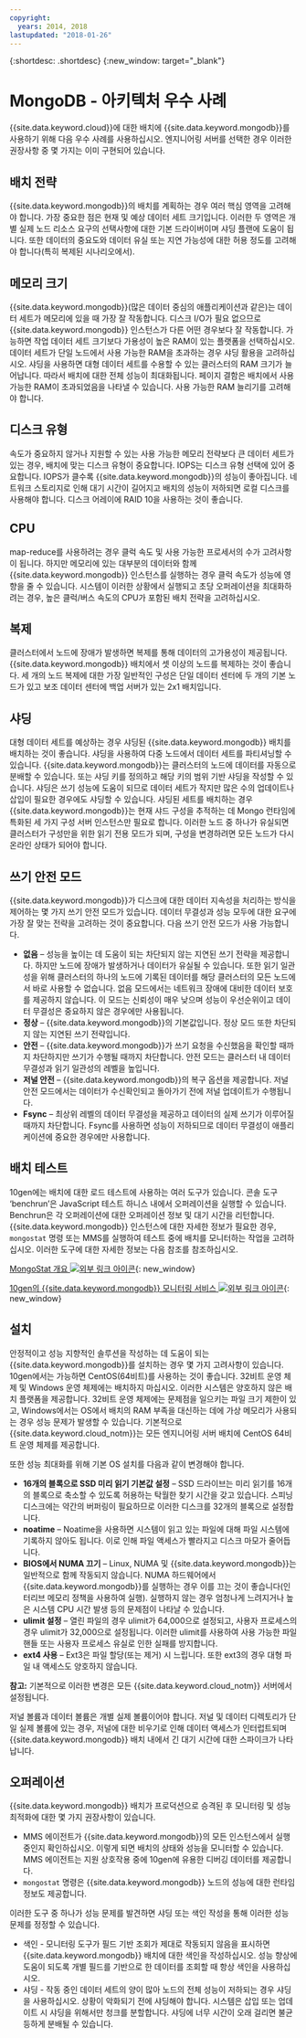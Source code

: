 ```yaml
---
copyright:
  years: 2014, 2018
lastupdated: "2018-01-26"
---
```


{:shortdesc: .shortdesc}
{:new_window: target="_blank"}

# MongoDB - 아키텍처 우수 사례

{{site.data.keyword.cloud}}에 대한 배치에 {{site.data.keyword.mongodb}}를 사용하기 위해 다음 우수 사례를 사용하십시오. 엔지니어링 서버를 선택한 경우 이러한 권장사항 중 몇 가지는 이미 구현되어 있습니다. 

## 배치 전략
{{site.data.keyword.mongodb}}의 배치를 계획하는 경우 여러 핵심 영역을 고려해야 합니다. 가장 중요한 점은 현재 및 예상 데이터 세트 크기입니다. 이러한 두 영역은 개별 실제 노드 리소스 요구의 선택사항에 대한 기본 드라이버이며 샤딩 플랜에 도움이 됩니다. 또한 데이터의 중요도와 데이터 유실 또는 지연 가능성에 대한 허용 정도를 고려해야 합니다(특히 복제된 시나리오에서). 

## 메모리 크기
{{site.data.keyword.mongodb}}(많은 데이터 중심의 애플리케이션과 같은)는 데이터 세트가 메모리에 있을 때 가장 잘 작동합니다. 디스크 I/O가 필요 없으므로 {{site.data.keyword.mongodb}} 인스턴스가 다른 어떤 경우보다 잘 작동합니다. 가능하면 작업 데이터 세트 크기보다 가용성이 높은 RAM이 있는 플랫폼을 선택하십시오. 데이터 세트가 단일 노드에서 사용 가능한 RAM을 초과하는 경우 샤딩 활용을 고려하십시오. 샤딩을 사용하면 대형 데이터 세트를 수용할 수 있는 클러스터의 RAM 크기가 늘어납니다. 따라서 배치에 대한 전체 성능이 최대화됩니다. 페이지 결함은 배치에서 사용 가능한 RAM이 초과되었음을 나타낼 수 있습니다. 사용 가능한 RAM 늘리기를 고려해야 합니다.

## 디스크 유형
속도가 중요하지 않거나 지원할 수 있는 사용 가능한 메모리 전략보다 큰 데이터 세트가 있는 경우, 배치에 맞는 디스크 유형이 중요합니다. IOPS는 디스크 유형 선택에 있어 중요합니다. IOPS가 클수록 {{site.data.keyword.mongodb}}의 성능이 좋아집니다. 네트워크 스토리지로 인해 대기 시간이 길어지고 배치의 성능이 저하되면 로컬 디스크를 사용해야 합니다. 디스크 어레이에 RAID 10을 사용하는 것이 좋습니다.

## CPU
map-reduce를 사용하려는 경우 클럭 속도 및 사용 가능한 프로세서의 수가 고려사항이 됩니다. 하지만 메모리에 있는 대부분의 데이터와 함께 {{site.data.keyword.mongodb}} 인스턴스를 실행하는 경우 클럭 속도가 성능에 영향을 줄 수 있습니다. 시스템이 이러한 상황에서 실행되고 초당 오퍼레이션을 최대화하려는 경우, 높은 클럭/버스 속도의 CPU가 포함된 배치 전략을 고려하십시오.

## 복제
클러스터에서 노드에 장애가 발생하면 복제를 통해 데이터의 고가용성이 제공됩니다. {{site.data.keyword.mongodb}} 배치에서 셋 이상의 노드를 복제하는 것이 좋습니다. 세 개의 노드 복제에 대한 가장 일반적인 구성은 단일 데이터 센터에 두 개의 기본 노드가 있고 보조 데이터 센터에 백업 서버가 있는 2x1 배치입니다.


## 샤딩
대형 데이터 세트를 예상하는 경우 샤딩된 {{site.data.keyword.mongodb}} 배치를 배치하는 것이 좋습니다. 샤딩을 사용하여 다중 노드에서 데이터 세트를 파티셔닝할 수 있습니다. {{site.data.keyword.mongodb}}는 클러스터의 노드에 데이터를 자동으로 분배할 수 있습니다. 또는 샤딩 키를 정의하고 해당 키의 범위 기반 샤딩을 작성할 수 있습니다. 샤딩은 쓰기 성능에 도움이 되므로 데이터 세트가 작지만 많은 수의 업데이트나 삽입이 필요한 경우에도 샤딩할 수 있습니다. 샤딩된 세트를 배치하는 경우 {{site.data.keyword.mongodb}}는 현재 샤드 구성을 추적하는 데 Mongo 런타임에 특화된 세 가지 구성 서버 인스턴스만 필요로 합니다. 이러한 노드 중 하나가 유실되면 클러스터가 구성만을 위한 읽기 전용 모드가 되며, 구성을 변경하려면 모든 노드가 다시 온라인 상태가 되어야 합니다.

## 쓰기 안전 모드
{{site.data.keyword.mongodb}}가 디스크에 대한 데이터 지속성을 처리하는 방식을 제어하는 몇 가지 쓰기 안전 모드가 있습니다. 데이터 무결성과 성능 모두에 대한 요구에 가장 잘 맞는 전략을 고려하는 것이 중요합니다. 다음 쓰기 안전 모드가 사용 가능합니다.

* **없음** – 성능을 높이는 데 도움이 되는 차단되지 않는 지연된 쓰기 전략을 제공합니다. 하지만 노드에 장애가 발생하거나 데이터가 유실될 수 있습니다. 또한 읽기 일관성을 위해 클러스터의 하나의 노드에 기록된 데이터를 해당 클러스터의 모든 노드에서 바로 사용할 수 없습니다. 없음 모드에서는 네트워크 장애에 대비한 데이터 보호를 제공하지 않습니다. 이 모드는 신뢰성이 매우 낮으며 성능이 우선순위이고 데이터 무결성은 중요하지 않은 경우에만 사용됩니다.
* **정상** – {{site.data.keyword.mongodb}}의 기본값입니다. 정상 모드 또한 차단되지 않는 지연된 쓰기 전략입니다.  
* **안전** – {{site.data.keyword.mongodb}}가 쓰기 요청을 수신했음을 확인할 때까지 차단하지만 쓰기가 수행될 때까지 차단합니다. 안전 모드는 클러스터 내 데이터 무결성과 읽기 일관성의 레벨을 높입니다.
* **저널 안전** – {{site.data.keyword.mongodb}}의 복구 옵션을 제공합니다. 저널 안전 모드에서는 데이터가 수신확인되고 돌아가기 전에 저널 업데이트가 수행됩니다.
* **Fsync** – 최상위 레벨의 데이터 무결성을 제공하고 데이터의 실제 쓰기가 이루어질 때까지 차단합니다. Fsync를 사용하면 성능이 저하되므로 데이터 무결성이 애플리케이션에 중요한 경우에만 사용합니다.

## 배치 테스트
10gen에는 배치에 대한 로드 테스트에 사용하는 여러 도구가 있습니다. 콘솔 도구 ‘benchrun’은 JavaScript 테스트 하니스 내에서 오퍼레이션을 실행할 수 있습니다. Benchrun은 각 오퍼레이션에 대한 오퍼레이션 정보 및 대기 시간을 리턴합니다. {{site.data.keyword.mongodb}} 인스턴스에 대한 자세한 정보가 필요한 경우, `mongostat` 명령 또는 MMS를 실행하여 테스트 중에 배치를 모니터하는 작업을 고려하십시오. 이러한 도구에 대한 자세한 정보는 다음 참조를 참조하십시오.

[MongoStat 개요 ![외부 링크 아이콘](../../icons/launch-glyph.svg "외부 링크 아이콘")](http://docs.mongodb.org/manual/reference/mongostat/){: new_window}

[10gen의 {{site.data.keyword.mongodb}} 모니터링 서비스 ![외부 링크 아이콘](../../icons/launch-glyph.svg "외부 링크 아이콘")](http://www.10gen.com/products/mongodb-monitoring-service){: new_window}

## 설치
안정적이고 성능 지향적인 솔루션을 작성하는 데 도움이 되는 {{site.data.keyword.mongodb}}를 설치하는 경우 몇 가지 고려사항이 있습니다. 10gen에서는 가능하면 CentOS(64비트)를 사용하는 것이 좋습니다. 32비트 운영 체제 및 Windows 운영 체제에는 배치하지 마십시오. 이러한 시스템은 양호하지 않은 배치 플랫폼을 제공합니다. 32비트 운영 체제에는 문제점을 일으키는 파일 크기 제한이 있고, Windows에서는 OS에서 배치의 RAM 부족을 대신하는 데에 가상 메모리가 사용되는 경우 성능 문제가 발생할 수 있습니다. 기본적으로 {{site.data.keyword.cloud_notm}}는 모든 엔지니어링 서버 배치에 CentOS 64비트 운영 체제를 제공합니다.

또한 성능 최대화를 위해 기본 OS 설치를 다음과 같이 변경해야 합니다.
* **16개의 블록으로 SSD 미리 읽기 기본값 설정** – SSD 드라이브는 미리 읽기를 16개의 블록으로 축소할 수 있도록 허용하는 탁월한 찾기 시간을 갖고 있습니다. 스피닝 디스크에는 약간의 버퍼링이 필요하므로 이러한 디스크를 32개의 블록으로 설정합니다.
* **noatime** – Noatime을 사용하면 시스템이 읽고 있는 파일에 대해 파일 시스템에 기록하지 않아도 됩니다. 이로 인해 파일 액세스가 빨라지고 디스크 마모가 줄어듭니다.
* **BIOS에서 NUMA 끄기** – Linux, NUMA 및 {{site.data.keyword.mongodb}}는 일반적으로 함께 작동되지 않습니다. NUMA 하드웨어에서 {{site.data.keyword.mongodb}}를 실행하는 경우 이를 끄는 것이 좋습니다(인터리브 메모리 정책을 사용하여 실행). 실행하지 않는 경우 엄청나게 느려지거나 높은 시스템 CPU 시간 발생 등의 문제점이 나타날 수 있습니다.
* **ulimit 설정** – 열린 파일의 경우 ulimit가 64,000으로 설정되고, 사용자 프로세스의 경우 ulimit가 32,000으로 설정됩니다. 이러한 ulimit를 사용하여 사용 가능한 파일 핸들 또는 사용자 프로세스 유실로 인한 실패를 방지합니다. 
* **ext4 사용** – Ext3은 파일 할당(또는 제거) 시 느립니다. 또한 ext3의 경우 대형 파일 내 액세스도 양호하지 않습니다.

**참고:** 기본적으로 이러한 변경은 모든 {{site.data.keyword.cloud_notm}} 서버에서 설정됩니다.

저널 볼륨과 데이터 볼륨은 개별 실제 볼륨이어야 합니다. 저널 및 데이터 디렉토리가 단일 실제 볼륨에 있는 경우, 저널에 대한 비우기로 인해 데이터 액세스가 인터럽트되며 {{site.data.keyword.mongodb}} 배치 내에서 긴 대기 시간에 대한 스파이크가 나타납니다.

## 오퍼레이션
{{site.data.keyword.mongodb}} 배치가 프로덕션으로 승격된 후 모니터링 및 성능 최적화에 대한 몇 가지 권장사항이 있습니다. 
* MMS 에이전트가 {{site.data.keyword.mongodb}}의 모든 인스턴스에서 실행 중인지 확인하십시오. 이렇게 되면 배치의 상태와 성능을 모니터할 수 있습니다. MMS 에이전트는 지원 상호작용 중에 10gen에 유용한 디버깅 데이터를 제공합니다. 
* `mongostat` 명령은 {{site.data.keyword.mongodb}} 노드의 성능에 대한 런타임 정보도 제공합니다.

이러한 도구 중 하나가 성능 문제를 발견하면 샤딩 또는 색인 작성을 통해 이러한 성능 문제를 정정할 수 있습니다. 

* 색인 -  모니터링 도구가 필드 기반 조회가 제대로 작동되지 않음을 표시하면 {{site.data.keyword.mongodb}} 배치에 대한 색인을 작성하십시오. 성능 향상에 도움이 되도록 개별 필드를 기반으로 한 데이터를 조회할 때 항상 색인을 사용하십시오.
* 샤딩 -  작동 중인 데이터 세트의 양이 많아 노드의 전체 성능이 저하되는 경우 샤딩을 사용하십시오. 상황이 악화되기 전에 샤딩해야 합니다. 시스템은 삽입 또는 업데이트 시 샤딩을 위해서만 청크를 분할합니다. 샤딩에 너무 시간이 오래 걸리면 불균등하게 분배될 수 있습니다. 


